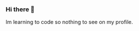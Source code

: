 ### Hi there 👋
Im learning to code so nothing to see on my profile.

<!--
**Aryanandh2006/Aryanandh2006** is a ✨ _special_ ✨ repository because its `README.md` (this file) appears on your GitHub profile.

Here are some ideas to get you started:

- 🔭 I’m currently working on a new project
- 🌱 I’m currently learning and I am a school student
- 🤔 I’m looking for help with pros
- 💬 Ask me about html and css
- 📫 How to reach me: email me
- 😄 Pronouns: ?
- ⚡ Fun fact: I am only 14 yr old
-->
